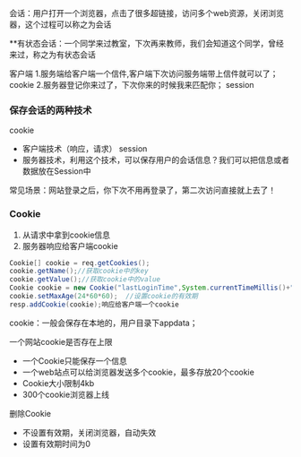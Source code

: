 会话：用户打开一个浏览器，点击了很多超链接，访问多个web资源，关闭浏览器，这个过程可以称之为会话

**有状态会话：一个同学来过教室，下次再来教师，我们会知道这个同学，曾经来过，称之为有状态会话


客户端
1.服务端给客户端一个信件,客户端下次访问服务端带上信件就可以了；cookie
2.服务器登记你来过了，下次你来的时候我来匹配你； session

### 保存会话的两种技术
cookie
* 客户端技术（响应，请求）
session
* 服务器技术，利用这个技术，可以保存用户的会话信息？我们可以把信息或者数据放在Session中

常见场景：网站登录之后，你下次不用再登录了，第二次访问直接就上去了！

### Cookie
1. 从请求中拿到cookie信息
2. 服务器响应给客户端cookie
```java
Cookie[] cookie = req.getCookies();
cookie.getName();//获取cookie中的key
cookie.getValue();//获取cookie中的value
Cookie cookie = new Cookie("lastLoginTime",System.currentTimeMillis()+"");  //创建一个新session
cookie.setMaxAge(24*60*60);  //设置cookie的有效期
resp.addCookie(cookie);响应给客户端一个cookie
```

cookie：一般会保存在本地的，用户目录下appdata；


一个网站cookie是否存在上限
* 一个Cookie只能保存一个信息
* 一个web站点可以给浏览器发送多个cookie，最多存放20个cookie
* Cookie大小限制4kb
* 300个cookie浏览器上线

删除Cookie
* 不设置有效期，关闭浏览器，自动失效
* 设置有效期时间为0


